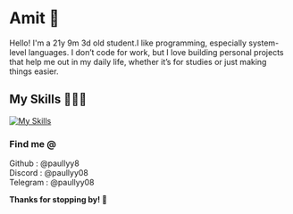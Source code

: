 # Amit 🌻

Hello! I'm a 21y 9m 3d old student.I like programming, especially system-level languages. I don’t code for work, but I love building personal projects that help me out in my daily life, whether it’s for studies or just making things easier.

## My Skills 👨🏻‍💻
[![My Skills](https://skillicons.dev/icons?i=c,python,js,html,css)](https://skillicons.dev)

### Find me @
Github    : @paullyy8 <br>
Discord   : @paullyy08 <br>
Telegram  : @paullyy08

**Thanks for stopping by! 👋**
